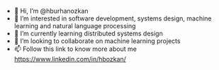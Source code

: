 - 👋 Hi, I’m @hburhanozkan
- 👀 I’m interested in software development, systems design, machine learning and natural language processing
- 🌱 I’m currently learning distributed systems design
- 💞️ I’m looking to collaborate on machine learning projects
- 📫 Follow this link to know more about me https://www.linkedin.com/in/hbozkan/

<!---
hburhanozkan/hburhanozkan is a ✨ special ✨ repository because its `README.md` (this file) appears on your GitHub profile.
You can click the Preview link to take a look at your changes.
--->
